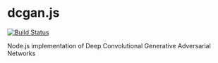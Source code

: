 # dcgan.js
[![Build Status](https://travis-ci.org/DavidCai1993/dcgan.js.svg?branch=master)](https://travis-ci.org/DavidCai1993/dcgan.js)

Node.js implementation of Deep Convolutional Generative Adversarial Networks
